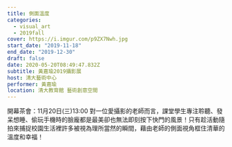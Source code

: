 ```yaml
---
title: 側面溫度
categories:
  - visual_art
  - 2019fall
cover: https://i.imgur.com/p9ZX7Nwh.jpg
start_date: "2019-11-18"
end_date: "2019-12-30"
draft: false
date: 2020-05-20T08:49:47.832Z
subtitle: 黃嘉瑜2019攝影展
host: 清大藝術中心
performer: 黃嘉瑜
location: 清大教育館 藝術創意空間
---
```


開幕茶會：11月20日(三)13:00 對一位愛攝影的老師而言，課堂學生專注聆聽、發呆想睡、偷玩手機時的臉龐都是最美卻也無法即刻按下快門的風景！只有趁活動隨拍來捕捉校園生活裡許多被視為理所當然的瞬間，藉由老師的側面視角框住清華的溫度和幸福！